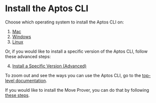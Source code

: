 # Install the Aptos CLI

Choose which operating system to install the Aptos CLI on:

1. [Mac](install-cli-mac.md)
2. [Windows](install-cli-windows.md)
3. [Linux](install-cli-linux.md)

Or, if you would like to install a specific version of the Aptos CLI, follow these advanced steps:

4. [Install a Specific Version (Advanced)](install-cli-specific-version.md)

To zoom out and see the ways you can use the Aptos CLI, go to the [top-level documentation](../aptos-cli/index.md).

<!-- TODO: Remove the below Move Prover step once we've migrated it to be linked from the Work With Move page. -->

If you would like to install the Move Prover, you can do that by following [these steps](install-move-prover.md).
